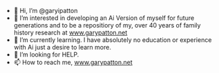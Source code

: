 - 👋 Hi, I’m @garyipatton
- 👀 I’m interested in developing an Ai Version of myself for future generations and to be a repositiory of my, over 40 years of family history research at www.garypatton.net
- 🌱 I’m currently learning.  I have absolutely no education or experience with Ai just a desire to learn more.
- 💞️ I’m looking for HELP.
- 📫 How to reach me, www.garypatton.net

<!---
garyipatton/garyipatton is a ✨ special ✨ repository because its `README.md` (this file) appears on your GitHub profile.
You can click the Preview link to take a look at your changes.
--->
